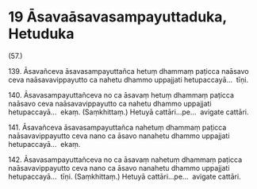 # 19 Āsavaāsavasampayuttaduka, Hetuduka

(57.)

139\. Āsavañceva āsavasampayuttañca hetuṃ dhammaṃ paṭicca naāsavo ceva naāsavavippayutto ca nahetu dhammo uppajjati hetupaccayā…  tīṇi.

140\. Āsavasampayuttañceva no ca āsavaṃ hetuṃ dhammaṃ paṭicca naāsavo ceva naāsavavippayutto ca nahetu dhammo uppajjati hetupaccayā…  ekaṃ. (Saṃkhittaṃ.) Hetuyā cattāri…pe…  avigate cattāri.

141\. Āsavañceva āsavasampayuttañca nahetuṃ dhammaṃ paṭicca naāsavavippayutto ceva nano ca āsavo nanahetu dhammo uppajjati hetupaccayā…  ekaṃ.

142\. Āsavasampayuttañceva no ca āsavaṃ nahetuṃ dhammaṃ paṭicca naāsavavippayutto ceva nano ca āsavo nanahetu dhammo uppajjati hetupaccayā…  tīṇi. (Saṃkhittaṃ.) Hetuyā cattāri…pe…  avigate cattāri.
